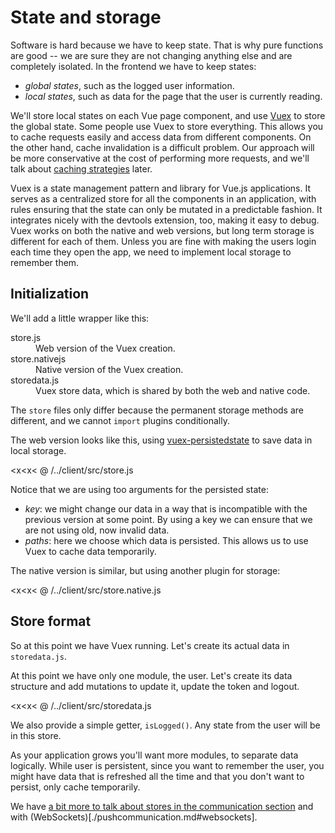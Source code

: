 # State and storage

Software is hard because we have to keep state. That is why pure functions are good -- we are sure they are not changing anything else and are completely isolated. In the frontend we have to keep states:

- _global states_, such as the logged user information.
- _local states_, such as data for the page that the user is currently reading.

We'll store local states on each Vue page component, and use [Vuex](https://vuex.vuejs.org/) to store the global state. Some people use Vuex to store everything. This allows you to cache requests easily and access data from different components. On the other hand, cache invalidation is a difficult problem. Our approach will be more conservative at the cost of performing more requests, and we'll talk about [caching strategies](./caching.md) later.

Vuex is a state management pattern and library for Vue.js applications. It serves as a centralized store for all the components in an application, with rules ensuring that the state can only be mutated in a predictable fashion. It integrates nicely with the devtools extension, too, making it easy to debug. Vuex works on both the native and web versions, but long term storage is different for each of them. Unless you are fine with making the users login each time they open the app, we need to implement local storage to remember them.

## Initialization

We'll add a little wrapper like this:

<dl>
  <dt>store.js</dt>
  <dd>Web version of the Vuex creation.</dd>
  <dt>store.nativejs</dt>
  <dd>Native version of the Vuex creation.</dd>
  <dt>storedata.js</dt>
  <dd>Vuex store data, which is shared by both the web and native code.</dd>
</dl>

The `store` files only differ because the permanent storage methods are different, and we cannot `import` plugins conditionally.

The web version looks like this, using [vuex-persistedstate](https://github.com/robinvdvleuten/vuex-persistedstate) to save data in local storage.

<x<x< @ /../client/src/store.js

Notice that we are using too arguments for the persisted state:

- _key_: we might change our data in a way that is incompatible with the previous version at some point. By using a key we can ensure that we are not using old, now invalid data.
- _paths_: here we choose which data is persisted. This allows us to use Vuex to cache data temporarily.

The native version is similar, but using another plugin for storage:

<x<x< @ /../client/src/store.native.js

## Store format

So at this point we have Vuex running. Let's create its actual data in `storedata.js`.

At this point we have only one module, the user. Let's create its data structure and add mutations to update it, update the token and logout.

<x<x< @ /../client/src/storedata.js

We also provide a simple getter, `isLogged()`. Any state from the user will be in this store.

As your application grows you'll want more modules, to separate data logically. While user is persistent, since you want to remember the user, you might have data that is refreshed all the time and that you don't want to persist, only cache temporarily.

We have [a bit more to talk about stores in the communication section](./communication.md#to-vuex-or-not-vuex) and with (WebSockets)[./pushcommunication.md#websockets].
